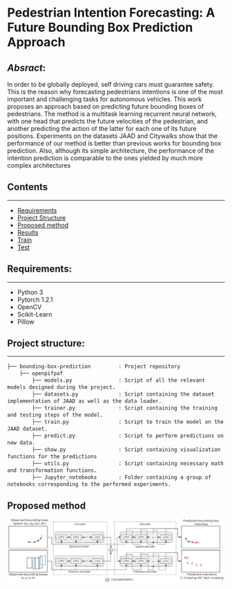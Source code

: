 # Pedestrian Intention Forecasting: A Future Bounding Box Prediction Approach

## _Absract_:
In order to be globally deployed, self driving cars must guarantee safety. This is the
reason why forecasting pedestrians intentions is one of the most important and challenging
tasks for autonomous vehicles. This work proposes an approach based on predicting future
bounding boxes of pedestrians.  The method is a multitask learning recurrent neural
network, with one head that predicts the future velocities of the pedestrian, and another
predicting the action of the latter for each one of its future positions. Experiments on the
datasets JAAD and Citywalks show that the performance of our method is better than
previous works for bounding box prediction. Also, although its simple architecture, the
performance of the intention prediction is comparable to the ones yielded by much more
complex architectures

## Contents
------------
  * [Requirements](#requirements)
  * [Project Structure](#requirements)
  * [Proposed method](#brief-project-structure)
  * [Results](#results)
  * [Train](#train)
  * [Test](#test)
  
## Requirements:
------------

  * Python 3
  * Pytorch 1.2.1
  * OpenCV
  * Scikit-Learn
  * Pillow
  
## Project structure:
------------

    ├── bounding-box-prediction         : Project repository
        ├── openpifpaf      
            ├── models.py               : Script of all the relevant models designed during the project.              
            ├── datasets.py             : Script containing the dataset implementation of JAAD as well as the data loader. 
            ├── trainer.py              : Script containing the training and testing steps of the model.
            ├── train.py                : Script to train the model on the JAAD dataset.
            ├── predict.py              : Script to perform predictions on new data.
            ├── show.py                 : Script containing visualization functions for the predictions
            ├── utils.py                : Script containing necessary math and transformation functions.
            ├── Jupyter_notebooks       : Folder containing a group of notebooks corresponding to the performed experiments.
           
 ## Proposed method
 
![Our proposed multitask Position-Speed-LSTM (PS-LSTM) architecture](Images/network.PNG)
